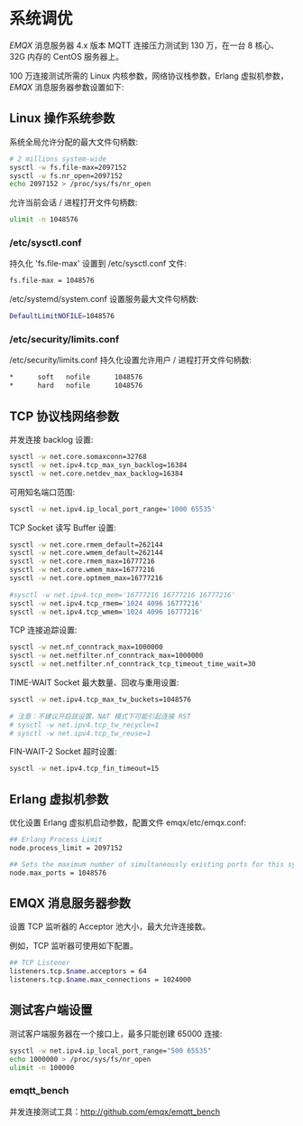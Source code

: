 # 系统调优

*EMQX* 消息服务器 4.x 版本 MQTT 连接压力测试到 130 万，在一台 8 核心、32G 内存的 CentOS 服务器上。

100 万连接测试所需的 Linux 内核参数，网络协议栈参数，Erlang 虚拟机参数， *EMQX* 消息服务器参数设置如下:

## Linux 操作系统参数

系统全局允许分配的最大文件句柄数:
```bash
# 2 millions system-wide
sysctl -w fs.file-max=2097152
sysctl -w fs.nr_open=2097152
echo 2097152 > /proc/sys/fs/nr_open
```
允许当前会话 / 进程打开文件句柄数:
```bash
ulimit -n 1048576
```
### /etc/sysctl.conf

持久化 'fs.file-max' 设置到 /etc/sysctl.conf 文件:
```bash
fs.file-max = 1048576
```
/etc/systemd/system.conf 设置服务最大文件句柄数:
```bash
DefaultLimitNOFILE=1048576
```
### /etc/security/limits.conf

/etc/security/limits.conf 持久化设置允许用户 / 进程打开文件句柄数:
```bash
*      soft   nofile      1048576
*      hard   nofile      1048576
```
## TCP 协议栈网络参数

并发连接 backlog 设置:
```bash
sysctl -w net.core.somaxconn=32768
sysctl -w net.ipv4.tcp_max_syn_backlog=16384
sysctl -w net.core.netdev_max_backlog=16384
```
可用知名端口范围:
```bash
sysctl -w net.ipv4.ip_local_port_range='1000 65535'
```
TCP Socket 读写 Buffer 设置:
```bash
sysctl -w net.core.rmem_default=262144
sysctl -w net.core.wmem_default=262144
sysctl -w net.core.rmem_max=16777216
sysctl -w net.core.wmem_max=16777216
sysctl -w net.core.optmem_max=16777216
    
#sysctl -w net.ipv4.tcp_mem='16777216 16777216 16777216'
sysctl -w net.ipv4.tcp_rmem='1024 4096 16777216'
sysctl -w net.ipv4.tcp_wmem='1024 4096 16777216'
```
TCP 连接追踪设置:
```bash
sysctl -w net.nf_conntrack_max=1000000
sysctl -w net.netfilter.nf_conntrack_max=1000000
sysctl -w net.netfilter.nf_conntrack_tcp_timeout_time_wait=30
```
TIME-WAIT Socket 最大数量、回收与重用设置:
```bash
sysctl -w net.ipv4.tcp_max_tw_buckets=1048576
    
# 注意：不建议开启該设置，NAT 模式下可能引起连接 RST
# sysctl -w net.ipv4.tcp_tw_recycle=1
# sysctl -w net.ipv4.tcp_tw_reuse=1
```
FIN-WAIT-2 Socket 超时设置:
```bash
sysctl -w net.ipv4.tcp_fin_timeout=15
```

## Erlang 虚拟机参数

优化设置 Erlang 虚拟机启动参数，配置文件 emqx/etc/emqx.conf:

```bash
## Erlang Process Limit
node.process_limit = 2097152

## Sets the maximum number of simultaneously existing ports for this system
node.max_ports = 1048576
```

## EMQX 消息服务器参数

设置 TCP 监听器的 Acceptor 池大小，最大允许连接数。

例如，TCP 监听器可使用如下配置。

```bash
## TCP Listener
listeners.tcp.$name.acceptors = 64
listeners.tcp.$name.max_connections = 1024000
```

## 测试客户端设置

测试客户端服务器在一个接口上，最多只能创建 65000 连接:
```bash
sysctl -w net.ipv4.ip_local_port_range="500 65535"
echo 1000000 > /proc/sys/fs/nr_open
ulimit -n 100000
```
### emqtt_bench

并发连接测试工具：<http://github.com/emqx/emqtt_bench>
